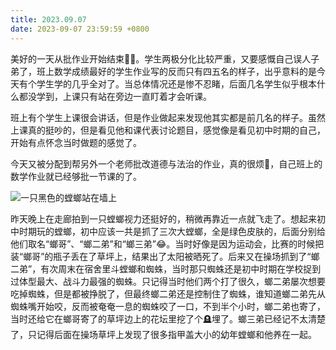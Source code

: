 ```yaml
---
title: 2023.09.07
date: 2023-09-07 23:59:59 +0800
---
```


美好的一天从批作业开始结束😵‍💫。学生两极分化比较严重，又要感慨自己误人子弟了，班上数学成绩最好的学生作业写的反而只有四五名的样子，出乎意料的是今天有个学生学的几乎全对了。当总体情况还是惨不忍睹，后面几名学生似乎根本什么都没学到，上课只有站在旁边一直盯着才会听课。

班上有个学生上课很会讲话，但是作业做起来发现他其实都是前几名的样子。虽然上课真的挺吵的，但是看见他和课代表讨论题目，感觉像是看见初中时期的自己，开始有点怀念当时做题的感觉了。

今天又被分配到帮另外一个老师批改道德与法治的作业，真的很烦😤，自己班上的数学作业就已经够批一节课的了。

![一只黑色的螳螂站在墙上](https://cdn.staticaly.com/gh/Heyya-x/picx-images-hosting@master/20230908/IMG_2779.4umxykw4mwhs.jpeg)

昨天晚上在走廊拍到一只螳螂视力还挺好的，稍微再靠近一点就飞走了。想起来初中时期玩的螳螂，初中应该一共是抓了三次大螳螂，全是绿色皮肤的，后面分别给他们取名“螂哥”、“螂二弟”和“螂三弟”😂。当时好像是因为运动会，比赛的时候把装“螂哥”的瓶子丢在了草坪上，结果出了太阳被晒死了。后来又在操场抓到了“螂二弟”，有次周末在宿舍里斗螳螂和蜘蛛，当时那只蜘蛛还是初中时期在学校捉到过体型最大、战斗力最强的蜘蛛。只记得当时他们两个打了很久，螂二弟屡次想要吃掉蜘蛛，但是都被挣脱了，但最终螂二弟还是控制住了蜘蛛，谁知道螂二弟先从蜘蛛嘴开始咬，反而被奄奄一息的蜘蛛咬了一口，不到半个小时，螂二弟也寄了，当时还给它在螂哥寄了的草坪边上的花坛里挖了个🪦埋了。螂三弟已经记不太清楚了，只记得后面在操场草坪上发现了很多指甲盖大小的幼年螳螂和他养在一起。

